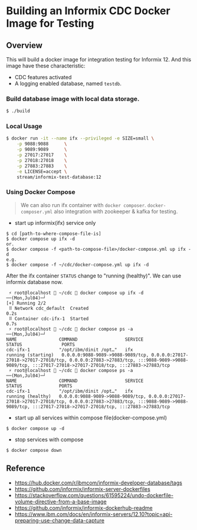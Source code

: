 
# Building an Informix CDC Docker Image for Testing

## Overview

This will build a docker image for integration testing for Informix 12. And this image have
these characteristic:

- CDC features activated
- A logging enabled database, named `testdb`.

### Build database image with local data storage.

```sh
$ ./build
```

### Local Usage

```sh
$ docker run -it --name ifx --privileged -e SIZE=small \
    -p 9088:9088      \
    -p 9089:9089      \
    -p 27017:27017    \
    -p 27018:27018    \
    -p 27883:27883    \
    -e LICENSE=accept \
    stream/informix-test-database:12
```

### Using Docker Compose
> We can also run ifx container with `docker composer`.
> `docker-composer.yml` also integration with zookeeper & kafka for testing.

- start up informix(ifx) service only
```shell
$ cd [path-to-where-compose-file-is]
$ docker compose up ifx -d
or. 
$ docker compose -f <path-to-compose-file>/docker-compose.yml up ifx -d
e.g.
$ docker compose -f ~/cdc/docker-compose.yml up ifx -d
```
After the ifx container `STATUS` change to "running (healthy)". We can use informix database now.
```shell
 ⚡ root@localhost  ~/cdc  docker compose up ifx -d                                                                                                 ──(Mon,Jul04)─┘
[+] Running 2/2
 ⠿ Network cdc_default  Created                                                                                                                                0.2s
 ⠿ Container cdc-ifx-1  Started                                                                                                                                0.7s
 ⚡ root@localhost  ~/cdc  docker compose ps -a                                                                                                     ──(Mon,Jul04)─┘
NAME                COMMAND                  SERVICE             STATUS               PORTS
cdc-ifx-1           "/opt/ibm/dinit /opt…"   ifx                 running (starting)   0.0.0.0:9088-9089->9088-9089/tcp, 0.0.0.0:27017-27018->27017-27018/tcp, 0.0.0.0:27883->27883/tcp, :::9088-9089->9088-9089/tcp, :::27017-27018->27017-27018/tcp, :::27883->27883/tcp
 ⚡ root@localhost  ~/cdc  docker compose ps -a                                                                                                     ──(Mon,Jul04)─┘
NAME                COMMAND                  SERVICE             STATUS              PORTS
cdc-ifx-1           "/opt/ibm/dinit /opt…"   ifx                 running (healthy)   0.0.0.0:9088-9089->9088-9089/tcp, 0.0.0.0:27017-27018->27017-27018/tcp, 0.0.0.0:27883->27883/tcp, :::9088-9089->9088-9089/tcp, :::27017-27018->27017-27018/tcp, :::27883->27883/tcp
```

- start up all services within compose file(docker-compose.yml) 
```shell
$ docker compose up -d
```
- stop services with compose
```shell
$ docker compose down
```

## Reference

- https://hub.docker.com/r/ibmcom/informix-developer-database/tags
- https://github.com/informix/informix-server-dockerfiles
- https://stackoverflow.com/questions/61595224/undo-dockerfile-volume-directive-from-a-base-image
- https://github.com/informix/informix-dockerhub-readme
- https://www.ibm.com/docs/en/informix-servers/12.10?topic=api-preparing-use-change-data-capture
